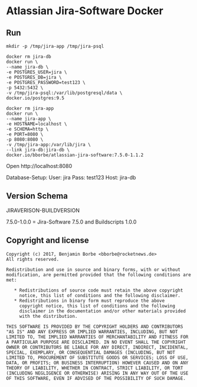 # Atlassian Jira-Software Docker

## Run

```
mkdir -p /tmp/jira-app /tmp/jira-psql
```

```
docker rm jira-db
docker run \
--name jira-db \
-e POSTGRES_USER=jira \
-e POSTGRES_DB=jira \
-e POSTGRES_PASSWORD=test123 \
-p 5432:5432 \
-v /tmp/jira-psql:/var/lib/postgresql/data \
docker.io/postgres:9.5
```

```
docker rm jira-app
docker run \
--name jira-app \
-e HOSTNAME=localhost \
-e SCHEMA=http \
-e PORT=8080 \
-p 8080:8080 \
-v /tmp/jira-app:/var/lib/jira \
--link jira-db:jira-db \
docker.io/bborbe/atlassian-jira-software:7.5.0-1.1.2
```

Open http://localhost:8080

Database-Setup:
User: jira
Pass: test123
Host: jira-db

## Version Schema

JIRAVERISON-BUILDVERSION

7.5.0-1.0.0 = Jira-Software 7.5.0 and Buildscripts 1.0.0

## Copyright and license

    Copyright (c) 2017, Benjamin Borbe <bborbe@rocketnews.de>
    All rights reserved.
    
    Redistribution and use in source and binary forms, with or without
    modification, are permitted provided that the following conditions are
    met:
    
       * Redistributions of source code must retain the above copyright
         notice, this list of conditions and the following disclaimer.
       * Redistributions in binary form must reproduce the above
         copyright notice, this list of conditions and the following
         disclaimer in the documentation and/or other materials provided
         with the distribution.

    THIS SOFTWARE IS PROVIDED BY THE COPYRIGHT HOLDERS AND CONTRIBUTORS
    "AS IS" AND ANY EXPRESS OR IMPLIED WARRANTIES, INCLUDING, BUT NOT
    LIMITED TO, THE IMPLIED WARRANTIES OF MERCHANTABILITY AND FITNESS FOR
    A PARTICULAR PURPOSE ARE DISCLAIMED. IN NO EVENT SHALL THE COPYRIGHT
    OWNER OR CONTRIBUTORS BE LIABLE FOR ANY DIRECT, INDIRECT, INCIDENTAL,
    SPECIAL, EXEMPLARY, OR CONSEQUENTIAL DAMAGES (INCLUDING, BUT NOT
    LIMITED TO, PROCUREMENT OF SUBSTITUTE GOODS OR SERVICES; LOSS OF USE,
    DATA, OR PROFITS; OR BUSINESS INTERRUPTION) HOWEVER CAUSED AND ON ANY
    THEORY OF LIABILITY, WHETHER IN CONTRACT, STRICT LIABILITY, OR TORT
    (INCLUDING NEGLIGENCE OR OTHERWISE) ARISING IN ANY WAY OUT OF THE USE
    OF THIS SOFTWARE, EVEN IF ADVISED OF THE POSSIBILITY OF SUCH DAMAGE.
